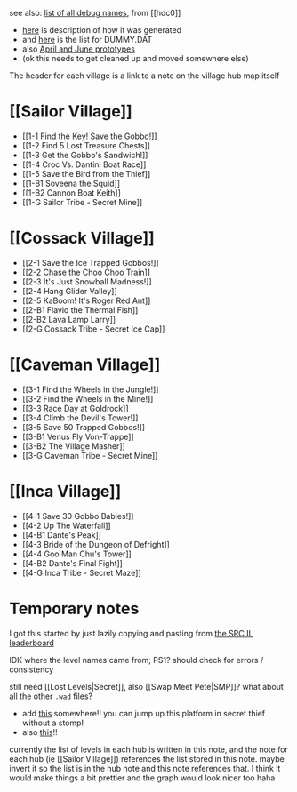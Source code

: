 see also: [list of all debug names](https://discord.com/channels/313375426112389123/408694062862958592/1285121480106971238), from [[hdc0]]
- [here](https://discord.com/channels/313375426112389123/408694062862958592/1285378294379970662) is description of how it was generated
- and [here](https://discord.com/channels/313375426112389123/408694062862958592/1285745648028880906) is the list for DUMMY.DAT
- also [April and June prototypes](https://discord.com/channels/313375426112389123/408694062862958592/1285802239432327210)
- (ok this needs to get cleaned up and moved somewhere else)

The header for each village is a link to a note on the village hub map itself
# [[Sailor Village]]
- [[1-1 Find the Key! Save the Gobbo!]]
- [[1-2 Find 5 Lost Treasure Chests]]
- [[1-3 Get the Gobbo's Sandwich!]]
- [[1-4 Croc Vs. Dantini Boat Race]]
- [[1-5 Save the Bird from the Thief]]
- [[1-B1 Soveena the Squid]]
- [[1-B2 Cannon Boat Keith]]
- [[1-G Sailor Tribe - Secret Mine]]
# [[Cossack Village]]
- [[2-1 Save the Ice Trapped Gobbos!]]
- [[2-2 Chase the Choo Choo Train]]
- [[2-3 It's Just Snowball Madness!]]
- [[2-4 Hang Glider Valley]]
- [[2-5 KaBoom! It's Roger Red Ant]]
- [[2-B1 Flavio the Thermal Fish]]
- [[2-B2 Lava Lamp Larry]]
- [[2-G Cossack Tribe - Secret Ice Cap]]
# [[Caveman Village]]
- [[3-1 Find the Wheels in the Jungle!]]
- [[3-2 Find the Wheels in the Mine!]]
- [[3-3 Race Day at Goldrock]]
- [[3-4 Climb the Devil's Tower!]]
- [[3-5 Save 50 Trapped Gobbos!]]
- [[3-B1 Venus Fly Von-Trappe]]
- [[3-B2 The Village Masher]]
- [[3-G Caveman Tribe - Secret Mine]]
# [[Inca Village]]
- [[4-1 Save 30 Gobbo Babies!]]
- [[4-2 Up The Waterfall]]
- [[4-B1 Dante's Peak]]
- [[4-3 Bride of the Dungeon of Defright]]
- [[4-4 Goo Man Chu's Tower]]
- [[4-B2 Dante's Final Fight]]
- [[4-G Inca Tribe - Secret Maze]]
# Temporary notes
I got this started by just lazily copying and pasting from [the SRC IL leaderboard](https://www.speedrun.com/croc_2/levels)

IDK where the level names came from; PS1? should check for errors / consistency

still need [[Lost Levels|Secret]], also [[Swap Meet Pete|SMP]]? what about all the other `.wad` files?
- add [this](https://discord.com/channels/313375426112389123/408694062862958592/1281219829826719878) somewhere!! you can jump up this platform in secret thief without a stomp!
- also [this](https://discord.com/channels/313375426112389123/408694062862958592/520828594902269953)!!

currently the list of levels in each hub is written in this note, and the note for each hub (ie [[Sailor Village]]) references the list stored in this note. maybe invert it so the list is in the hub note and this note references that. I think it would make things a bit prettier and the graph would look nicer too haha